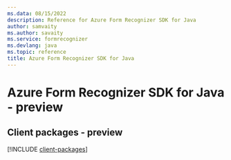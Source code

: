 ```yaml
---
ms.data: 08/15/2022
description: Reference for Azure Form Recognizer SDK for Java
author: samvaity
ms.author: savaity
ms.service: formrecognizer
ms.devlang: java
ms.topic: reference
title: Azure Form Recognizer SDK for Java
---
```

# Azure Form Recognizer SDK for Java - preview

## Client packages - preview
[!INCLUDE [client-packages](form-recognizer-client-index.md)]